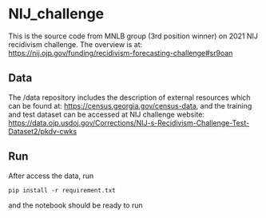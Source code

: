# NIJ_challenge
This is the source code from MNLB group (3rd position winner) on 2021 NIJ recidivism challenge. The overview is at: https://nij.ojp.gov/funding/recidivism-forecasting-challenge#sr9oan

## Data
The /data repository includes the description of external resources which can be found at: https://census.georgia.gov/census-data, and the training and test dataset can be accessed at NIJ challenge website: https://data.ojp.usdoj.gov/Corrections/NIJ-s-Recidivism-Challenge-Test-Dataset2/pkdv-cwks 

## Run
After access the data, run 

`pip install -r requirement.txt`

and the notebook should be ready to run
